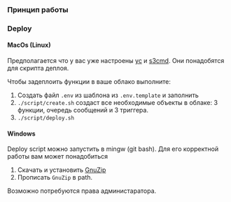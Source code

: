 ### Принцип работы

### Deploy
#### MacOs (Linux)
Предполагается что у вас уже настроены [yc](https://cloud.yandex.ru/docs/cli/quickstart) и [s3cmd](https://cloud.yandex.ru/docs/storage/instruments/s3cmd). Они понадобятся для скрипта деплоя.

Чтобы задеплоить функции в ваше облако выполните:
1. Создать файл `.env` из шаблона из `.env.template` и заполнить
1. `./script/create.sh` создаст все необходимые объекты в облаке: 3 функции, очередь сообщений и 3 триггера.
1. `./script/deploy.sh`

#### Windows

Deploy script можно запустить в mingw (git bash).
Для его корректной работы вам может понадобиться
1. Скачать и установить [GnuZip](http://gnuwin32.sourceforge.net/packages/zip.htm)
1. Прописать `GnuZip` в path.

Возможно потребуются права администаратора.
